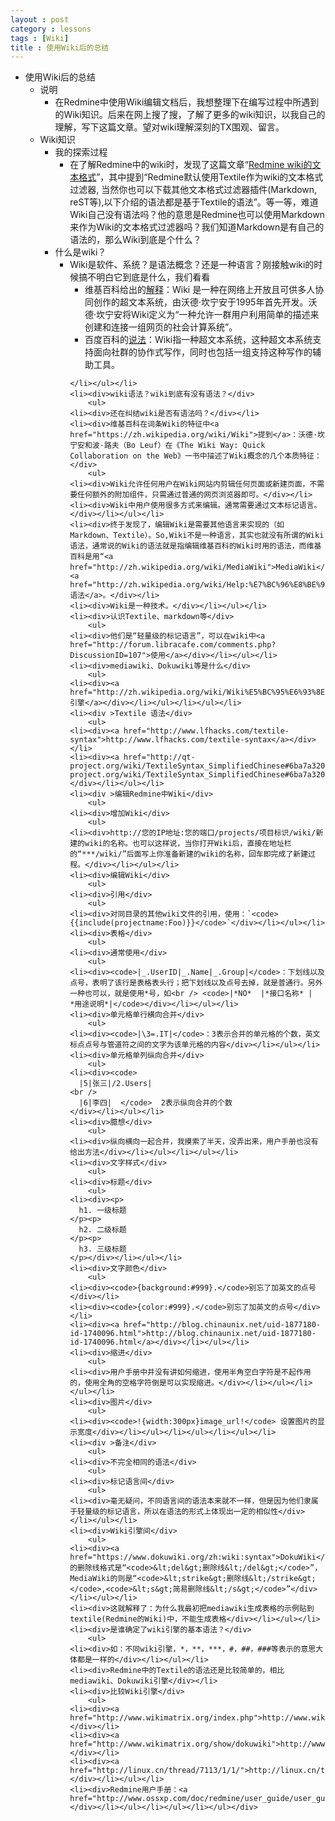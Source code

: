 ```yaml
---
layout : post
category : lessons
tags : [Wiki]
title : 使用Wiki后的总结
---
```



<div><ul>
	<li>
		<div>使用Wiki后的总结</div>
		<ul>
	<li><div >说明</div>
		<ul>
	<li><div>在Redmine中使用Wiki编辑文档后，我想整理下在编写过程中所遇到的Wiki知识。后来在网上搜了搜，了解了更多的wiki知识，以我自己的理解，写下这篇文章。望对wiki理解深刻的TX围观、留言。</div></li></ul></li>
	<li><div >Wiki知识</div>
		<ul>
	<li><div >我的探索过程</div>
		<ul>
	<li><div>在了解Redmine中的wiki时，发现了这篇文章“<a href="http://redmine.ossxp.com/redmine/documents/8">Redmine wiki的文本格式</a>”，其中提到“Redmine默认使用Textile作为wiki的文本格式过滤器, 当然你也可以下载其他文本格式过滤器插件(Markdown, reST等),以下介绍的语法都是基于Textile的语法”。等一等，难道Wiki自己没有语法吗？他的意思是Redmine也可以使用Markdown来作为Wiki的文本格式过滤器吗？我们知道Markdown是有自己的语法的，那么Wiki到底是个什么？</div></li></ul></li>
	<li><div>什么是wiki？</div>
		<ul>
	<li><div>Wiki是软件、系统？是语法概念？还是一种语言？刚接触wiki的时候搞不明白它到底是什么，我们看看</div>
<ul>
	<li><div>维基百科给出的<a href="https://zh.wikipedia.org/wiki/Wiki">解释</a>：Wiki 是一种在网络上开放且可供多人协同创作的超文本系统，由沃德·坎宁安于1995年首先开发。沃德·坎宁安将Wiki定义为“一种允许一群用户利用简单的描述来创建和连接一组网页的社会计算系统”。</div></li>
	<li><div>百度百科的<a href="http://baike.baidu.com/view/737.htm">说法</a>：Wiki指一种超文本系统，这种超文本系统支持面向社群的协作式写作，同时也包括一组支持这种写作的辅助工具。</div></li>
</ul>

	</li></ul></li>
	<li><div>wiki语法？wiki到底有没有语法？</div>
		<ul>
	<li><div>还在纠结wiki是否有语法吗？</div></li>
	<li><div>维基百科在词条Wiki的特征中<a href="https://zh.wikipedia.org/wiki/Wiki">提到</a>：沃德·坎宁安和波·路夫（Bo Leuf）在《The Wiki Way: Quick Collaboration on the Web》一书中描述了Wiki概念的几个本质特征：</div>
		<ul>
	<li><div>Wiki允许任何用户在Wiki网站内剪辑任何页面或新建页面，不需要任何额外的附加组件，只需通过普通的网页浏览器即可。</div></li>
	<li><div>Wiki中用户使用很多方式来编辑。通常需要通过文本标记语言。</div></li></ul></li>
	<li><div>终于发现了，编辑Wiki是需要其他语言来实现的（如Markdown、Textile）。So,Wiki不是一种语言，其实也就没有所谓的Wiki语法，通常说的Wiki的语法就是指编辑维基百科的Wiki时用的语法，而维基百科是用“<a href="http://zh.wikipedia.org/wiki/MediaWiki">MediaWiki</a>”的<a href="http://zh.wikipedia.org/wiki/Help:%E7%BC%96%E8%BE%91%E9%A1%B5%E9%9D%A2">语法</a>。</div></li>
	<li><div>Wiki是一种技术。</div></li></ul></li>
	<li><div>认识Textile、markdown等</div>
		<ul>
	<li><div>他们是“轻量级的标记语言”，可以在wiki中<a href="http://forum.libracafe.com/comments.php?DiscussionID=107">使用</a></div></li></ul></li>
	<li><div>mediawiki、Dokuwiki等是什么</div>
		<ul>
	<li><div><a href="http://zh.wikipedia.org/wiki/Wiki%E5%BC%95%E6%93%8E">Wiki引擎</a></div></li></ul></li></ul></li>
	<li><div >Textile 语法</div>
		<ul>
	<li><div><a href="http://www.lfhacks.com/textile-syntax">http://www.lfhacks.com/textile-syntax</a></div></li>
	<li><div><a href="http://qt-project.org/wiki/TextileSyntax_SimplifiedChinese#6ba7a320100686b22f39ce180e0df716">http://qt-project.org/wiki/TextileSyntax_SimplifiedChinese#6ba7a320100686b22f39ce180e0df716</a></div></li></ul></li>
	<li><div >编辑Redmine中Wiki</div>
		<ul>
	<li><div>增加Wiki</div>
		<ul>
	<li><div>http://您的IP地址:您的端口/projects/项目标识/wiki/新建的wiki的名称。也可以这样说，当你打开Wiki后，直接在地址栏的“***/wiki/”后面写上你准备新建的wiki的名称，回车即完成了新建过程。</div></li></ul></li>
	<li><div>编辑Wiki</div>
		<ul>
	<li><div>引用</div>
		<ul>
	<li><div>对同目录的其他wiki文件的引用，使用：`<code>{{include(projectname:Foo)}}</code>`</div></li></ul></li>
	<li><div>表格</div>
		<ul>
	<li><div>通常使用</div>
		<ul>
	<li><div><code>|_.UserID|_.Name|_.Group|</code>：下划线以及点号，表明了该行是表格表头行；把下划线以及点号去掉，就是普通行。另外一种也可以，就是使用*号，如<br /> <code>|*NO*  |*接口名称* |	*用途说明*|</code></div></li></ul></li>
	<li><div>单元格单行横向合并</div>
		<ul>
	<li><div><code>|\3=.IT|</code>：3表示合并的单元格的个数，英文标点点号与管道符之间的文字为该单元格的内容</div></li></ul></li>
	<li><div>单元格单列纵向合并</div>
		<ul>
	<li><div><code>
      |5|张三|/2.Users|
    <br />
      |6|李四|  </code>  2表示纵向合并的个数
    </div></li></ul></li>
	<li><div>臆想</div>
		<ul>
	<li><div>纵向横向一起合并，我摸索了半天，没弄出来，用户手册也没有给出方法</div></li></ul></li></ul></li>
	<li><div>文字样式</div>
		<ul>
	<li><div>标题</div>
		<ul>
	<li><div><p>
      h1. 一级标题
    </p><p>
      h2. 二级标题
    </p><p>
      h3. 三级标题
    </p></div></li></ul></li>
	<li><div>文字颜色</div>
		<ul>
	<li><div><code>{background:#999}.</code>别忘了加英文的点号</div></li>
	<li><div><code>{color:#999}.</code>别忘了加英文的点号</div></li>
	<li><div><a href="http://blog.chinaunix.net/uid-1877180-id-1740096.html">http://blog.chinaunix.net/uid-1877180-id-1740096.html</a></div></li></ul></li>
	<li><div>缩进</div>
		<ul>
	<li><div>用户手册中并没有讲如何缩进，使用半角空白字符是不起作用的，使用全角的空格字符倒是可以实现缩进。</div></li></ul></li></ul></li>
	<li><div>图片</div>
		<ul>
	<li><div><code>!{width:300px}image_url!</code> 设置图片的显示宽度</div></li></ul></li></ul></li></ul></li>
	<li><div >备注</div>
		<ul>
	<li><div>不完全相同的语法</div>
		<ul>
	<li><div>标记语言间</div>
		<ul>
	<li><div>毫无疑问，不同语言间的语法本来就不一样，但是因为他们隶属于轻量级的标记语言，所以在语法的形式上体现出一定的相似性</div></li></ul></li>
	<li><div>Wiki引擎间</div>
		<ul>
	<li><div><a href="https://www.dokuwiki.org/zh:wiki:syntax">DokuWiki</a>的删除线格式是“<code>&lt;del&gt;删除线&lt;/del&gt;</code>”，MediaWiki的则是“<code>&lt;strike&gt;删除线&lt;/strike&gt;</code>,<code>&lt;s&gt;简易删除线&lt;/s&gt;</code>”</div></li></ul></li>
	<li><div>这就解释了：为什么我最初把mediawiki生成表格的示例贴到textile(Redmine的Wiki)中，不能生成表格</div></li></ul></li>
	<li><div>是谁确定了wiki引擎的基本语法？</div>
		<ul>
	<li><div>如：不同wiki引擎，*，**，***，#，##，###等表示的意思大体都是一样的</div></li></ul></li>
	<li><div>Redmine中的Textile的语法还是比较简单的，相比mediawiki、Dokuwiki引擎</div></li>
	<li><div>比较Wiki引擎</div>
		<ul>
	<li><div><a href="http://www.wikimatrix.org/index.php">http://www.wikimatrix.org/index.php</a></div></li>
	<li><div><a href="http://www.wikimatrix.org/show/dokuwiki">http://www.wikimatrix.org/show/dokuwiki</a></div></li>
	<li><div><a href="http://linux.cn/thread/7113/1/1/">http://linux.cn/thread/7113/1/1/</a></div></li></ul></li>
	<li><div>Redmine用户手册：<a href="http://www.ossxp.com/doc/redmine/user_guide/user_guide.html#id32">http://www.ossxp.com/doc/redmine/user_guide/user_guide.html#id32</a></div></li></ul></li></ul></li></ul></div>